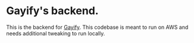 # Gayify's backend.

This is the backend for [Gayify](https://github.com/Sof1dev/gayify).
This codebase is meant to run on AWS and needs additional tweaking to run locally.
